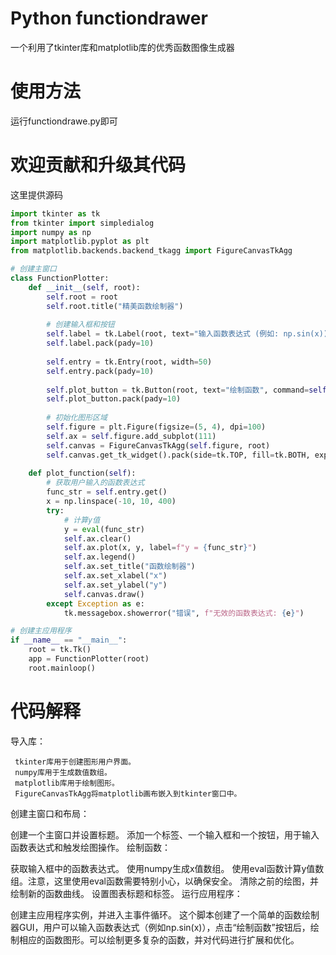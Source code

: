 # Python functiondrawer
一个利用了tkinter库和matplotlib库的优秀函数图像生成器
# 使用方法
运行functiondrawe.py即可
# 欢迎贡献和升级其代码
这里提供源码

```python
import tkinter as tk
from tkinter import simpledialog
import numpy as np
import matplotlib.pyplot as plt
from matplotlib.backends.backend_tkagg import FigureCanvasTkAgg

# 创建主窗口
class FunctionPlotter:
    def __init__(self, root):
        self.root = root
        self.root.title("精美函数绘制器")
        
        # 创建输入框和按钮
        self.label = tk.Label(root, text="输入函数表达式 (例如: np.sin(x)):")
        self.label.pack(pady=10)
        
        self.entry = tk.Entry(root, width=50)
        self.entry.pack(pady=10)
        
        self.plot_button = tk.Button(root, text="绘制函数", command=self.plot_function)
        self.plot_button.pack(pady=10)
        
        # 初始化图形区域
        self.figure = plt.Figure(figsize=(5, 4), dpi=100)
        self.ax = self.figure.add_subplot(111)
        self.canvas = FigureCanvasTkAgg(self.figure, root)
        self.canvas.get_tk_widget().pack(side=tk.TOP, fill=tk.BOTH, expand=True)
    
    def plot_function(self):
        # 获取用户输入的函数表达式
        func_str = self.entry.get()
        x = np.linspace(-10, 10, 400)
        try:
            # 计算y值
            y = eval(func_str)
            self.ax.clear()
            self.ax.plot(x, y, label=f"y = {func_str}")
            self.ax.legend()
            self.ax.set_title("函数绘制器")
            self.ax.set_xlabel("x")
            self.ax.set_ylabel("y")
            self.canvas.draw()
        except Exception as e:
            tk.messagebox.showerror("错误", f"无效的函数表达式: {e}")

# 创建主应用程序
if __name__ == "__main__":
    root = tk.Tk()
    app = FunctionPlotter(root)
    root.mainloop()
```
# 代码解释
导入库：

     tkinter库用于创建图形用户界面。
     numpy库用于生成数值数组。
     matplotlib库用于绘制图形。
     FigureCanvasTkAgg将matplotlib画布嵌入到tkinter窗口中。
创建主窗口和布局：

创建一个主窗口并设置标题。
添加一个标签、一个输入框和一个按钮，用于输入函数表达式和触发绘图操作。
绘制函数：

获取输入框中的函数表达式。
使用numpy生成x值数组。
使用eval函数计算y值数组。注意，这里使用eval函数需要特别小心，以确保安全。
清除之前的绘图，并绘制新的函数曲线。
设置图表标题和标签。
运行应用程序：

创建主应用程序实例，并进入主事件循环。
这个脚本创建了一个简单的函数绘制器GUI，用户可以输入函数表达式（例如np.sin(x)），点击“绘制函数”按钮后，绘制相应的函数图形。可以绘制更多复杂的函数，并对代码进行扩展和优化。

